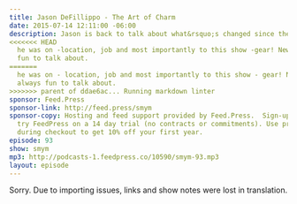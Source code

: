 ```yaml
---
title: Jason DeFillippo - The Art of Charm
date: 2015-07-14 12:11:00 -06:00
description: Jason is back to talk about what&rsquo;s changed since the last time
<<<<<<< HEAD
  he was on -location, job and most importantly to this show -gear! New gear is always
  fun to talk about.
=======
  he was on - location, job and most importantly to this show - gear! New gear is
  always fun to talk about.
>>>>>>> parent of ddae6ac... Running markdown linter
sponsor: Feed.Press
sponsor-link: http://feed.press/smym
sponsor-copy: Hosting and feed support provided by Feed.Press.  Sign-up today and
  try FeedPress on a 14 day trial (no contracts or commitments). Use promo code "smym"
  during checkout to get 10% off your first year.
episode: 93
show: smym
mp3: http://podcasts-1.feedpress.co/10590/smym-93.mp3
layout: episode
---
```


Sorry. Due to importing issues, links and show notes were lost in translation.
